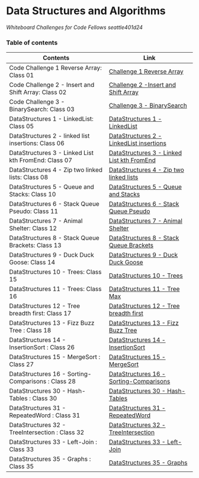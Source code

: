 # Data Structures and Algorithms 



*Whiteboard Challenges for Code Fellows seattle401d24*

### Table of contents


| Contents | Link |
| -------- | -------- |
| Code Challenge 1 Reverse Array: Class 01 | [Challenge 1 Reverse Array](https://github.com/Ody950/data-structures-and-algorithms/blob/main/README-CodeChallenges/README-CH1.md) |
| Code Challenge 2 - Insert and Shift Array: Class 02 | [Challenge 2 -Insert and Shift Array](https://github.com/Ody950/data-structures-and-algorithms/blob/main/README-CodeChallenges/README-CH2.md) |
| Code Challenge 3 - BinarySearch: Class 03 | [Challenge 3 - BinarySearch](https://github.com/Ody950/data-structures-and-algorithms/blob/main/README-CodeChallenges/README-CH3.md) |
| DataStructures 1 - LinkedList: Class 05 | [DataStructures 1 - LinkedList](https://github.com/Ody950/data-structures-and-algorithms/blob/main/README-DataStructures/LinkedList.md) |
| DataStructures 2 - linked list insertions: Class 06 | [DataStructures 2 - LinkedList insertions](https://github.com/Ody950/data-structures-and-algorithms/blob/main/README-DataStructures/LinkedListClass7.md) |
| DataStructures 3 - Linked List kth FromEnd: Class 07 | [DataStructures 3 - Linked List kth FromEnd](https://github.com/Ody950/data-structures-and-algorithms/blob/main/README-DataStructures/LinkedListKth.md) |
| DataStructures 4 - Zip two linked lists: Class 08 | [DataStructures 4 - Zip two linked lists](https://github.com/Ody950/data-structures-and-algorithms/blob/main/README-DataStructures/LinkedListZip.md) |
| DataStructures 5 - Queue and Stacks: Class 10 | [DataStructures 5 - Queue and Stacks](https://github.com/Ody950/data-structures-and-algorithms/blob/main/README-DataStructures/stack_and_queue.md) |
| DataStructures 6 - Stack Queue Pseudo: Class 11 | [DataStructures 6 - Stack Queue Pseudo](https://github.com/Ody950/data-structures-and-algorithms/blob/main/README-DataStructures/stack_queue_pseudo.md) |
| DataStructures 7 - Animal Shelter: Class 12 | [DataStructures 7 - Animal Shelter](https://github.com/Ody950/data-structures-and-algorithms/blob/main/README-DataStructures/stack-queue-animal-shelter.md) |
| DataStructures 8 - Stack Queue Brackets: Class 13 | [DataStructures 8 - Stack Queue Brackets](https://github.com/Ody950/data-structures-and-algorithms/blob/main/README-DataStructures/stack_queue_brackets.md) |
| DataStructures 9 - Duck Duck Goose: Class 14 | [DataStructures 9 - Duck Duck Goose](https://github.com/Ody950/data-structures-and-algorithms/blob/main/README-DataStructures/DuckDuckGoose.md) |
| DataStructures 10 - Trees: Class 15 | [DataStructures 10 - Trees](https://github.com/Ody950/data-structures-and-algorithms/blob/main/README-DataStructures/Trees.md) |
| DataStructures 11 - Trees: Class 16 | [DataStructures 11 - Tree Max](https://github.com/Ody950/data-structures-and-algorithms/blob/main/README-DataStructures/treeMax.md) |
| DataStructures 12 - Tree breadth first: Class 17 | [DataStructures 12 - Tree breadth first](https://github.com/Ody950/data-structures-and-algorithms/blob/main/README-DataStructures/BreadthFirst.md) |
| DataStructures 13 - Fizz Buzz Tree : Class 18 | [DataStructures 13 - Fizz Buzz Tree](https://github.com/Ody950/data-structures-and-algorithms/blob/main/README-DataStructures/FizzBuzzTree.md) |
| DataStructures 14 - InsertionSort : Class 26 | [DataStructures 14 - InsertionSort](https://github.com/Ody950/data-structures-and-algorithms/blob/main/README-DataStructures/InsertionSort.md) |
| DataStructures 15 - MergeSort : Class 27 | [DataStructures 15 - MergeSort](https://github.com/Ody950/data-structures-and-algorithms/blob/main/README-DataStructures/MergeSort.md) |
| DataStructures 16 - Sorting-Comparisons : Class 28 | [DataStructures 16 - Sorting-Comparisons](https://github.com/Ody950/data-structures-and-algorithms/blob/main/README-DataStructures/SortingComparisons.md) |
| DataStructures 30 - Hash-Tables : Class 30 | [DataStructures 30 - Hash-Tables](https://github.com/Ody950/data-structures-and-algorithms/blob/main/README-DataStructures/HashTables.md) |
| DataStructures 31 - RepeatedWord : Class 31 | [DataStructures 31 - RepeatedWord](https://github.com/Ody950/data-structures-and-algorithms/blob/main/README-DataStructures/RepeatedWord.md) |
| DataStructures 32 - TreeIntersection : Class 32 | [DataStructures 32 - TreeIntersection](https://github.com/Ody950/data-structures-and-algorithms/blob/main/README-DataStructures/TreeIntersection.md) |
| DataStructures 33 - Left-Join : Class 33 | [DataStructures 33 - Left-Join](https://github.com/Ody950/data-structures-and-algorithms/blob/main/README-DataStructures/Left-Join.md) |
| DataStructures 35 - Graphs : Class 35 | [DataStructures 35 - Graphs](https://github.com/Ody950/data-structures-and-algorithms/blob/main/README-DataStructures/Graph.md) |
